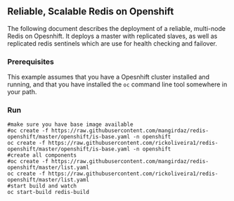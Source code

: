 ## Reliable, Scalable Redis on Openshift

The following document describes the deployment of a reliable, multi-node Redis on Opesnhift.  It deploys a master with replicated slaves, as well as replicated redis sentinels which are use for health checking and failover.

### Prerequisites

This example assumes that you have a Opesnhift cluster installed and running, and that you have installed the ```oc``` command line tool somewhere in your path.


### Run 

    #make sure you have base image available
    #oc create -f https://raw.githubusercontent.com/mangirdaz/redis-openshift/master/openshift/is-base.yaml -n openshift
    oc create -f https://raw.githubusercontent.com/rickoliveira1/redis-openshift/master/openshift/is-base.yaml -n openshift
    #create all components
    #oc create -f https://raw.githubusercontent.com/mangirdaz/redis-openshift/master/list.yaml
    oc create -f https://raw.githubusercontent.com/rickoliveira1/redis-openshift/master/list.yaml
    #start build and watch 
    oc start-build redis-build
